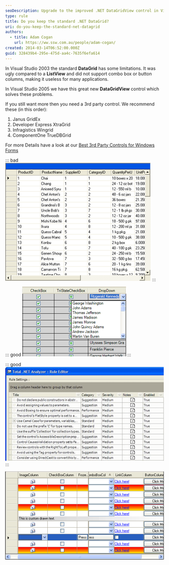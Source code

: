 ```yaml
---
seoDescription: Upgrade to the improved .NET DataGridView control in Visual Studio 2005 or explore top-rated third-party alternatives for advanced data grid features.
type: rule
title: Do you keep the standard .NET DataGrid?
uri: do-you-keep-the-standard-net-datagrid
authors:
  - title: Adam Cogan
    url: https://ww.ssw.com.au/people/adam-cogan/
created: 2014-03-14T06:52:00.000Z
guid: 328439b4-295e-475d-aa4c-7635f6efa614
---
```


In Visual Studio 2003 the standard **DataGrid** has some limitations. It was ugly compared to a **ListView** and did not support combo box or button columns, making it useless for many applications.

In Visual Studio 2005 we have this great new **DataGridView** control which solves these problems.

<!--endintro-->

If you still want more then you need a 3rd party control. We recommend these (in this order):

1. Janus GridEx
2. Developer Express XtraGrid
3. Infragistics Wingrid
4. ComponentOne TrueDBGrid

For more Details have a look at our [Best 3rd Party Controls for Windows Forms](https://ww.ssw.com.au/ssw/Standards/DeveloperGeneral/WinformControls.aspx)

::: bad
![Figure: Bad example - The standard .NET DataGrid in 2003 was ugly and missing combos](vs2003datagrid.gif)
:::

::: good
![ Figure: Better example - Infragistics UltraGrid is better as you get combos](infragisticsultragrid.gif)
:::

::: good
![Figure: Good example - Janus Grid is even better. A great datagrid has easy grouping, just like Outlook](janusgridex.gif)
:::

![Figure: The great new Visual Studio 2005 much improved DataGridView](whidbeydatagridview.gif)
